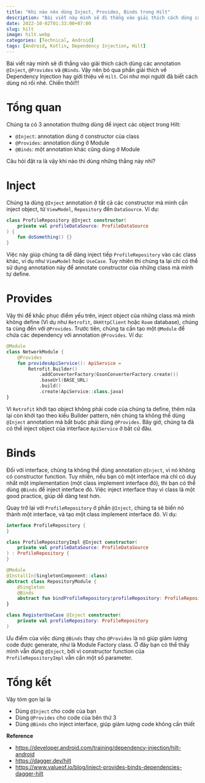 ```yaml
---
title: "Khi nào nên dùng Inject, Provides, Binds trong Hilt"
description: "Bài viết này mình sẽ đi thẳng vào giải thích cách dùng các annotation @Inject, @Provides và @Binds."
date: 2022-10-02T01:33:00+07:00
slug: hilt
image: hilt.webp
categories: [Technical, Android]
tags: [Android, Kotlin, Dependency Injection, Hilt]
---
```


Bài viết này mình sẽ đi thẳng vào giải thích cách dùng các annotation `@Inject`, `@Provides` và `@Binds`. Vậy nên bỏ qua phần giải thích về Dependency Injection hay giới thiệu về `Hilt`. Coi như mọi người đã biết cách dùng nó rồi nhé. Chiến thôi!!!
# Tổng quan
Chúng ta có 3 annotation thường dùng để inject các object trong Hilt:
- `@Inject`: annotation dùng ở constructor của class
- `@Provides`: annotation dùng ở Module
- `@Binds`: một annotation khác cũng dùng ở Module

Câu hỏi đặt ra là vậy khi nào thì dùng những thằng này nhỉ?

# Inject
Chúng ta dùng `@Inject` annotation ở tất cả các constructor mà mình cần inject object, từ `ViewModel`, `Repository` đến `DataSource`. Ví dụ:
```kotlin
class ProfileRepository @Inject constructor(
    private val profileDataSource: ProfileDataSource
) {
    fun doSomething() {}
}
```
Việc này giúp chúng ta dễ dàng inject tiếp `ProfileRepository` vào các class khác, ví dụ như `ViewModel` hoặc `UseCase`. Tuy nhiên thì chúng ta lại chỉ có thể sử dụng annotation này để annotate constructor của những class mà mình tự define.
# Provides
Vậy thì để khắc phục điểm yếu trên, inject object của những class mà mình không define (Ví dụ như `Retrofit`, `OkHttpClient` hoặc `Room` database), chúng ta cùng đến với `@Provides`. Trước tiên, chúng ta cần tạo một `@Module` để chứa các dependency với annotation `@Provides`. Ví dụ:
```kotlin
@Module
class NetworkModule {
    @Provides
    fun providesApiService(): ApiService =
        Retrofit.Builder()
            .addConverterFactory(GsonConverterFactory.create())
            .baseUrl(BASE_URL)
            .build()
            .create(ApiService::class.java)
}
```
Vì `Retrofit` khởi tạo object không phải code của chúng ta define, thêm nữa lại còn khởi tạo theo kiểu Builder pattern, nên chúng ta không thể dùng `@Inject` annotation mà bắt buộc phải dùng `@Provides`. Bây giờ, chúng ta đã có thể inject object của interface `ApiService` ở bất cứ đâu.
# Binds
Đối với interface, chúng ta không thể dùng annotation `@Inject`, vì nó không có constructor function. Tuy nhiên, nếu bạn có một interface mà chỉ có duy nhất một implementation (một class implement interface đó), thì bạn có thể dùng `@Binds` để inject interface đó. Việc inject interface thay vì class là một good practice, giúp dễ dàng test hơn.

Quay trở lại với `ProfileRepository` ở phần `@Inject`, chúng ta sẽ biến nó thành một interface, và tạo một class implement interface đó. Ví dụ:
```kotlin
interface ProfileRepository {
}

class ProfileRepositoryImpl @Inject constructor(
    private val profileDataSource: ProfileDataSource
) : ProfileRepository {
}

@Module
@InstallIn(SingletonComponent::class)
abstract class RepositoryModule {
    @Singleton
    @Binds
    abstract fun bindProfileRepository(profileRepository: ProfileRepositoryImpl): ProfileRepository
}

class RegisterUseCase @Inject constructor(
    private val profileRepository: ProfileRepository
)
```
Ưu điểm của việc dùng `@Binds` thay cho `@Provides` là nó giúp giảm lượng code được generate, như là Module Factory class. Ở đây bạn có thể thấy mình vẫn dùng `@Inject`, bởi vì constructor function của `ProfileRepositoryImpl` vẫn cần một số parameter.
# Tổng kết
Vậy tóm gọn lại là
- Dùng `@Inject` cho code của bạn
- Dùng `@Provides` cho code của bên thứ 3
- Dùng `@Binds` cho inject interface, giúp giảm lượng code không cần thiết

**Reference**
- https://developer.android.com/training/dependency-injection/hilt-android
- https://dagger.dev/hilt
- https://www.valueof.io/blog/inject-provides-binds-dependencies-dagger-hilt
